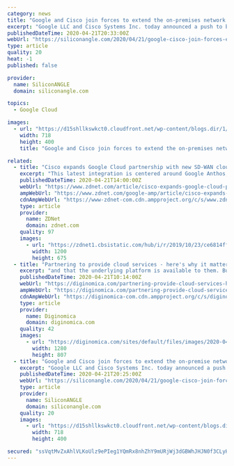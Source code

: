 ```yaml
---
category: news
title: "Google and Cisco join forces to extend the on-premises network to the cloud"
excerpt: "Google LLC and Cisco Systems Inc. today announced a push to build broad new integrations between their products that will give enterprises the ability to manage on-premises and public cloud network centrally. The product integrations will be delivered in the form of an offering dubbed Cisco SD-WAN Cloud Hub with Google Cloud. Cisco and Google ..."
publishedDateTime: 2020-04-21T20:33:00Z
webUrl: "https://siliconangle.com/2020/04/21/google-cisco-join-forces-extend-premises-network-cloud/"
type: article
quality: 20
heat: -1
published: false

provider:
  name: SiliconANGLE
  domain: siliconangle.com

topics:
  - Google Cloud

images:
  - url: "https://d15shllkswkct0.cloudfront.net/wp-content/blogs.dir/1/files/2020/04/google-cisco-1.png"
    width: 718
    height: 400
    title: "Google and Cisco join forces to extend the on-premises network to the cloud"

related:
  - title: "Cisco expands Google Cloud partnership with new SD-WAN cloud hub"
    excerpt: "This latest integration is centered around Google Anthos, a platform launched last year for managing applications on premise or in any cloud environment. By tightly integrating Cisco SD-WAN services with Google Cloud and Anthos, the companies said they can offer a new turnkey, multicloud networking fabric called the Cisco SD-WAN Cloud Hub ..."
    publishedDateTime: 2020-04-21T14:00:00Z
    webUrl: "https://www.zdnet.com/article/cisco-expands-google-cloud-partnership-with-new-sd-wan-cloud-hub/"
    ampWebUrl: "https://www.zdnet.com/google-amp/article/cisco-expands-google-cloud-partnership-with-new-sd-wan-cloud-hub/"
    cdnAmpWebUrl: "https://www-zdnet-com.cdn.ampproject.org/c/s/www.zdnet.com/google-amp/article/cisco-expands-google-cloud-partnership-with-new-sd-wan-cloud-hub/"
    type: article
    provider:
      name: ZDNet
      domain: zdnet.com
    quality: 97
    images:
      - url: "https://zdnet1.cbsistatic.com/hub/i/r/2019/10/23/ce6814ff-ce69-44ef-b6a8-89993fd7e787/thumbnail/1200x675/90a7834e7d694a76c76eaaced038ebe8/istock-1092964846.jpg"
        width: 1200
        height: 675
  - title: "Partnering to provide cloud services - here's why it matters"
    excerpt: "and that the underlying platform is available to them. But they don't care whether it's Nutanix, or any hardware. They just want to know that, if they put their applications on there they will perform, and they can take that first step towards a cloud enabled environment without having to go all the way to AWS, Google or one of those platforms."
    publishedDateTime: 2020-04-21T10:14:00Z
    webUrl: "https://diginomica.com/partnering-provide-cloud-services-heres-why-it-matters"
    ampWebUrl: "https://diginomica.com/partnering-provide-cloud-services-heres-why-it-matters?amp"
    cdnAmpWebUrl: "https://diginomica-com.cdn.ampproject.org/c/s/diginomica.com/partnering-provide-cloud-services-heres-why-it-matters?amp"
    type: article
    provider:
      name: Diginomica
      domain: diginomica.com
    quality: 42
    images:
      - url: "https://diginomica.com/sites/default/files/images/2020-04/paper-3213924_1280.jpg"
        width: 1280
        height: 807
  - title: "Google and Cisco join forces to extend the on-premise network to the cloud"
    excerpt: "Google LLC and Cisco Systems Inc. today announced a push to build broad new integrations between their products that will give enterprises the ability to centrally manage on-premises and public cloud networks. The product integrations will be delivered in the form of an offering dubbed Cisco SD-WAN Cloud Hub with Google Cloud, the companies said."
    publishedDateTime: 2020-04-21T20:25:00Z
    webUrl: "https://siliconangle.com/2020/04/21/google-cisco-join-forces-extend-premise-network-cloud/"
    type: article
    provider:
      name: SiliconANGLE
      domain: siliconangle.com
    quality: 20
    images:
      - url: "https://d15shllkswkct0.cloudfront.net/wp-content/blogs.dir/1/files/2020/04/google-cisco-1.png"
        width: 718
        height: 400

secured: "ssVqtMvZxAhlVLKoUlz9ePIeg1YQmRx8nhZhY9mURjWj3dGBWhJHJN0f3CLyHEINaakeU2zuUl0Gw4izmFwGqlSFqQUw3xtR788Q3V2gNwGXNNnr0E2gbWEFkwo9vHi8y5eh5SvB9apwoB8zXAMsNTeZMgpyCLsY4JJ95qnXrtj0XjtFIafCQe81rcDDzx9CGi+Rn4KKxsvIhbHFYwmExbbYOlPqzeVJQsiD4Ly1alZMn1IyDyyPApJnzcA13Oa8CoWIQB1MrgHJ5zCQRMi7mJx79UQOeLOcX12AtraQ+Yy33YoBDcjWkkSr2zFXOJ1w46K/cDt8JJWMqoqWl+vmV1nplV1jDGskG1+qxd/343+8jEkctN+URTXb77eyYaEsqhs7H/jny2ZY7l8Z9qN4SQZNUsCsu+ktIhQhm7b/ysF5domkjp+9LetziTeR+aTd3iXGqUpZ34RkDptPGgGBRDg7y6dRhyZEoT8DoRc1jr0=;GIHpXXVV/q43x6OcS0R+Gw=="
---
```


